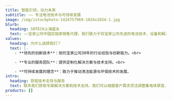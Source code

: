 ```yaml
---
title: 智能引领，动力未来
subtitle: —— 专注电池技术与可持续发展
image: /img/istockphoto-1424757969-1024x1024-1.jpg
blurb:
  heading: SOTECH上海盛永
  text: ——宝泉公司中国区独家销售代理，我们致力于将宝泉公司先进的电池技术、设备和解决方案引入中国市场。推动中国电池行业的技术进步与可持续发展
values:
  heading: 为什么选择我们？
  text: |-
    - **领先的创新技术**：依托宝泉公司30年的行业经验与创新能力。<br>

    - **专业的服务团队**：提供定制化解决方案与技术支持。<br>

    - **可持续发展的理念**：致力于推动清洁能源与环保技术的发展。
intro:
  heading: 获取技术支持与服务
  text: 联系我们获取专属解决方案和技术支持。我们可以根据客户需求灵活调整集电体厚度、活性物质种类、电极宽度、标签宽度及压制工艺等参数，设备尺寸亦可定制，全面满足您的应用需求。
products: []
---
```

